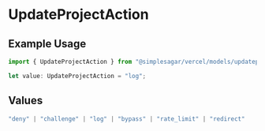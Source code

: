 # UpdateProjectAction

## Example Usage

```typescript
import { UpdateProjectAction } from "@simplesagar/vercel/models/updateprojectop.js";

let value: UpdateProjectAction = "log";
```

## Values

```typescript
"deny" | "challenge" | "log" | "bypass" | "rate_limit" | "redirect"
```